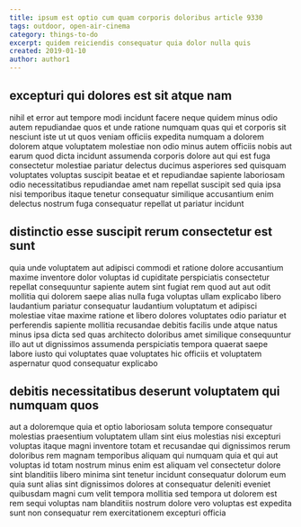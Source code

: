```yaml
---
title: ipsum est optio cum quam corporis doloribus article 9330
tags: outdoor, open-air-cinema
category: things-to-do
excerpt: quidem reiciendis consequatur quia dolor nulla quis
created: 2019-01-10
author: author1
---
```


## excepturi qui dolores est sit atque nam

nihil et error aut tempore modi incidunt facere neque quidem minus odio autem repudiandae quos et unde ratione numquam quas qui et corporis sit nesciunt iste ut ut quos veniam officiis expedita numquam a dolorem dolorem atque voluptatem molestiae non odio minus autem officiis nobis aut earum quod dicta incidunt assumenda corporis dolore aut qui est fuga consectetur molestiae pariatur delectus ducimus asperiores sed quisquam voluptates voluptas suscipit beatae et et repudiandae sapiente laboriosam odio necessitatibus repudiandae amet nam repellat suscipit sed quia ipsa nisi temporibus itaque tenetur consequatur similique accusantium enim delectus nostrum fuga consequatur repellat ut pariatur incidunt

## distinctio esse suscipit rerum consectetur est sunt

quia unde voluptatem aut adipisci commodi et ratione dolore accusantium maxime inventore dolor voluptas id cupiditate perspiciatis consectetur repellat consequuntur sapiente autem sint fugiat rem quod aut aut odit mollitia qui dolorem saepe alias nulla fuga voluptas ullam explicabo libero laudantium pariatur consequatur laudantium voluptatum et adipisci molestiae vitae maxime ratione et libero dolores voluptates odio pariatur et perferendis sapiente mollitia recusandae debitis facilis unde atque natus minus ipsa dicta sed quas architecto doloribus amet similique consequuntur illo aut ut dignissimos assumenda perspiciatis tempora quaerat saepe labore iusto qui voluptates quae voluptates hic officiis et voluptatem aspernatur quod consequatur explicabo

## debitis necessitatibus deserunt voluptatem qui numquam quos

aut a doloremque quia et optio laboriosam soluta tempore consequatur molestias praesentium voluptatem ullam sint eius molestias nisi excepturi voluptas itaque magni inventore totam et recusandae qui dignissimos rerum doloribus rem magnam temporibus aliquam qui numquam quia et qui aut voluptas id totam nostrum minus enim est aliquam vel consectetur dolore sint blanditiis libero minima sint tenetur incidunt consequatur dolorum eum quia sunt alias sint dignissimos dolores at consequatur deleniti eveniet quibusdam magni cum velit tempora mollitia sed tempora ut dolorem est rem sequi voluptas nam blanditiis nostrum dolore vero voluptas est expedita sunt non consequatur rem exercitationem excepturi officia
